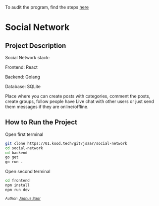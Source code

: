 To audit the program, find the steps [here](https://github.com/01-edu/public/tree/master/subjects/social-network/audit)

# Social Network

## Project Description

Social Network stack:

Frontend: React

Backend: Golang

Database: SQLite

Place where you can create posts with categories, comment the posts, create groups, follow people have Live chat with other users or just send them messages if they are online/offline.

## How to Run the Project

Open first terminal

```bash
git clone https://01.kood.tech/git/jsaar/social-network
cd social-network
cd backend
go get
go run .
```

Open second terminal

```bash
cd frontend
npm install
npm run dev
```

_<sup>Author: [Jaanus Saar](https://01.kood.tech/git/jsaar)_</sup>

